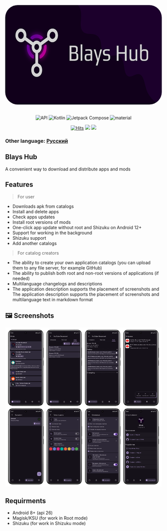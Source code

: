 <div align="center">
<img src="https://raw.githubusercontent.com/B1ays/BHub/main/images/Banner.png" alt="promo banner" width="640" height="320" style="border-radius:40px" />
</div>
<br/>

<p align="center">
  <img alt="API" src="https://img.shields.io/badge/Api%2026+-50f270?logo=android&logoColor=black&style=for-the-badge"/></a>
  <img alt="Kotlin" src="https://img.shields.io/badge/Kotlin-a503fc?logo=kotlin&logoColor=white&style=for-the-badge"/></a>
  <img alt="Jetpack Compose" src="https://img.shields.io/static/v1?style=for-the-badge&message=Jetpack+Compose&color=4285F4&logo=Jetpack+Compose&logoColor=FFFFFF&label="/></a> 
  <img alt="material" src="https://custom-icon-badges.demolab.com/badge/material%20you-lightblue?style=for-the-badge&logoColor=333&logo=material-you"/></a>
</p>
<p align="center">
    <a href="https://github.com/B1ays/BHub/"><img alt="Hits" src="https://hits.sh/github.com/B1ays/BHub.svg?style=for-the-badge&label=Views&extraCount=7500&color=ff3f6f"/></a>
    <a href="https://github.com/B1ays/BHub/releases"><img src="https://img.shields.io/github/downloads/B1ays/BHub/total?color=orange&style=for-the-badge"/></a>
    <a href="https://github.com/B1ays/BHub/stargazers"><img src="https://img.shields.io/github/stars/B1ays/BHub?color=ffff00&style=for-the-badge"/></a>
</p>

### Other language: [Русский](https://github.com/B1ays/BHub/blob/main/README_RU.md "Русский")

## Blays Hub
A convenient way to download and distribute apps and mods

## Features
> For user

- Downloads apk from catalogs
- Install and delete apps
- Check apps updates
- Install root versions of mods
- One-click app update without root and Shizuku on Android 12+
- Support for working in the background
- Shizuku support
- Add another catalogs

> For catalog creators

- The ability to create your own application catalogs (you can upload them to any file server, for example GitHub)
- The ability to publish both root and non-root versions of applications (if needed)
- Multilanguage changelogs and descriptions
- The application description supports the placement of screenshots and The application description supports the placement of screenshots and multilanguage text in markdown format


## 🖼️ Screenshots
![screenshots](https://github.com/B1ays/BHub/blob/1d467c48a679bbd698771baa00b69b8c3a8ae6dd/images/Screenshots%20collage.png?raw=true "screenshots")

## Requirments
- Android 8+ (api 26)
- Magisk/KSU (for work in Root mode)
- Shizuku (for work in Shizuku mode)

